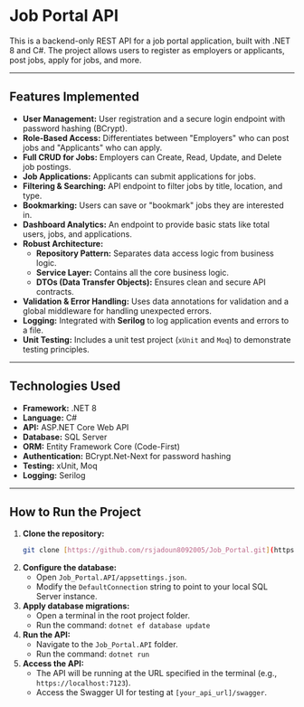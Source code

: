 # Job Portal API

This is a backend-only REST API for a job portal application, built with .NET 8 and C#. The project allows users to register as employers or applicants, post jobs, apply for jobs, and more.

---

## Features Implemented

- **User Management:** User registration and a secure login endpoint with password hashing (BCrypt).
- **Role-Based Access:** Differentiates between "Employers" who can post jobs and "Applicants" who can apply.
- **Full CRUD for Jobs:** Employers can Create, Read, Update, and Delete job postings.
- **Job Applications:** Applicants can submit applications for jobs.
- **Filtering & Searching:** API endpoint to filter jobs by title, location, and type.
- **Bookmarking:** Users can save or "bookmark" jobs they are interested in.
- **Dashboard Analytics:** An endpoint to provide basic stats like total users, jobs, and applications.
- **Robust Architecture:**
  - **Repository Pattern:** Separates data access logic from business logic.
  - **Service Layer:** Contains all the core business logic.
  - **DTOs (Data Transfer Objects):** Ensures clean and secure API contracts.
- **Validation & Error Handling:** Uses data annotations for validation and a global middleware for handling unexpected errors.
- **Logging:** Integrated with **Serilog** to log application events and errors to a file.
- **Unit Testing:** Includes a unit test project (`xUnit` and `Moq`) to demonstrate testing principles.

---

## Technologies Used

- **Framework:** .NET 8
- **Language:** C#
- **API:** ASP.NET Core Web API
- **Database:** SQL Server
- **ORM:** Entity Framework Core (Code-First)
- **Authentication:** BCrypt.Net-Next for password hashing
- **Testing:** xUnit, Moq
- **Logging:** Serilog

---

## How to Run the Project

1.  **Clone the repository:**
    ```bash
    git clone [https://github.com/rsjadoun8092005/Job_Portal.git](https://github.com/rsjadoun8092005/Job_Portal.git)
    ```
2.  **Configure the database:**
    - Open `Job_Portal.API/appsettings.json`.
    - Modify the `DefaultConnection` string to point to your local SQL Server instance.
3.  **Apply database migrations:**
    - Open a terminal in the root project folder.
    - Run the command: `dotnet ef database update`
4.  **Run the API:**
    - Navigate to the `Job_Portal.API` folder.
    - Run the command: `dotnet run`
5.  **Access the API:**
    - The API will be running at the URL specified in the terminal (e.g., `https://localhost:7123`).
    - Access the Swagger UI for testing at `[your_api_url]/swagger`.